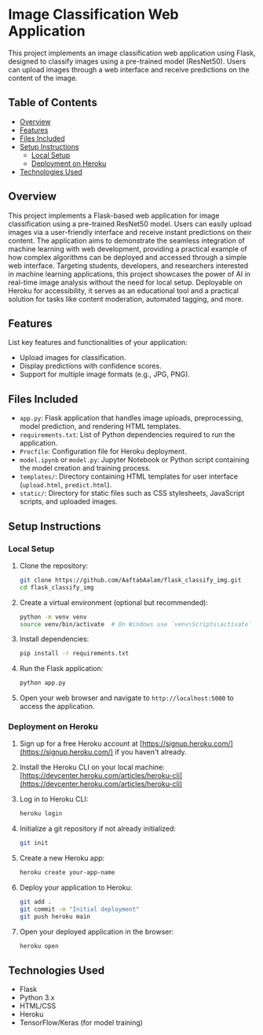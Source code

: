# Image Classification Web Application

This project implements an image classification web application using Flask, designed to classify images using a pre-trained model (ResNet50). Users can upload images through a web interface and receive predictions on the content of the image.

## Table of Contents

- [Overview](#overview)
- [Features](#features)
- [Files Included](#files-included)
- [Setup Instructions](#setup-instructions)
  - [Local Setup](#local-setup)
  - [Deployment on Heroku](#deployment-on-heroku)
- [Technologies Used](#technologies-used)

## Overview

This project implements a Flask-based web application for image classification using a pre-trained ResNet50 model. Users can easily upload images via a user-friendly interface and receive instant predictions on their content. The application aims to demonstrate the seamless integration of machine learning with web development, providing a practical example of how complex algorithms can be deployed and accessed through a simple web interface. Targeting students, developers, and researchers interested in machine learning applications, this project showcases the power of AI in real-time image analysis without the need for local setup. Deployable on Heroku for accessibility, it serves as an educational tool and a practical solution for tasks like content moderation, automated tagging, and more.

## Features

List key features and functionalities of your application:

- Upload images for classification.
- Display predictions with confidence scores.
- Support for multiple image formats (e.g., JPG, PNG).

## Files Included

- `app.py`: Flask application that handles image uploads, preprocessing, model prediction, and rendering HTML templates.
- `requirements.txt`: List of Python dependencies required to run the application.
- `Procfile`: Configuration file for Heroku deployment.
- `model.ipynb` or `model.py`: Jupyter Notebook or Python script containing the model creation and training process.
- `templates/`: Directory containing HTML templates for user interface (`upload.html`, `predict.html`).
- `static/`: Directory for static files such as CSS stylesheets, JavaScript scripts, and uploaded images.

## Setup Instructions

### Local Setup

1. Clone the repository:
   ```bash
   git clone https://github.com/AaftabAalam/flask_classify_img.git
   cd flask_classify_img
   ```

2. Create a virtual environment (optional but recommended):
   ```bash
   python -m venv venv
   source venv/bin/activate  # On Windows use `venv\Scripts\activate`
   ```

3. Install dependencies:
   ```bash
   pip install -r requirements.txt
   ```

4. Run the Flask application:
   ```bash
   python app.py
   ```

5. Open your web browser and navigate to `http://localhost:5000` to access the application.

### Deployment on Heroku

1. Sign up for a free Heroku account at [https://signup.heroku.com/](https://signup.heroku.com/) if you haven't already.

2. Install the Heroku CLI on your local machine: [https://devcenter.heroku.com/articles/heroku-cli](https://devcenter.heroku.com/articles/heroku-cli)

3. Log in to Heroku CLI:
   ```bash
   heroku login
   ```

4. Initialize a git repository if not already initialized:
   ```bash
   git init
   ```

5. Create a new Heroku app:
   ```bash
   heroku create your-app-name
   ```

6. Deploy your application to Heroku:
   ```bash
   git add .
   git commit -m "Initial deployment"
   git push heroku main
   ```

7. Open your deployed application in the browser:
   ```bash
   heroku open
   ```

## Technologies Used

- Flask
- Python 3.x
- HTML/CSS
- Heroku
- TensorFlow/Keras (for model training)
